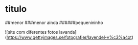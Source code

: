 # titulo
##menor
###menor ainda 
######pequenininho

![site com diferentes fotos lavanda] (https://www.gettyimages.se/fotografier/lavendel-v%c3%a4xt)
